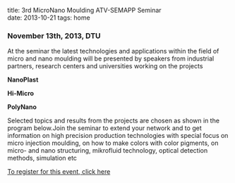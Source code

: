 title: 3rd MicroNano Moulding ATV-SEMAPP Seminar  
date: 2013-10-21 
tags: home


### November 13th, 2013, DTU


At the seminar the latest technologies and applications within the field of micro and nano moulding will be presented by speakers from industrial partners, research centers and universities working on the projects

**NanoPlast**

**Hi-Micro**

**PolyNano**

Selected topics and results from the projects are chosen as shown in the program below.Join the seminar to extend your network and to get information on high precision production technologies with special focus on micro injection moulding, on how to make colors with color pigments, on micro- and nano structuring, mikrofluid technology, optical detection methods, simulation etc

[To register for this event, click here]( http://www.atv-semapp.dk/arr2013/131113_3rd_MicroNano/pg_3rdMicNa.html)